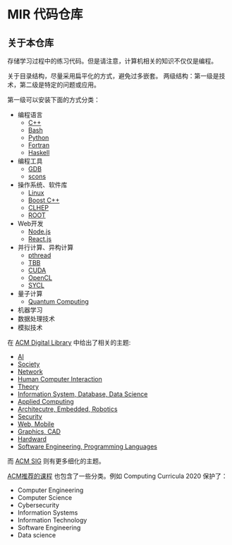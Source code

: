 MIR 代码仓库
===================


## 关于本仓库
存储学习过程中的练习代码。但是请注意，计算机相关的知识不仅仅是编程。

关于目录结构，尽量采用扁平化的方式，避免过多嵌套。
两级结构：第一级是技术，第二级是特定的问题或应用。

第一级可以安装下面的方式分类：

* 编程语言
  * [C++](coding/cpp)
  * [Bash](coding/shell)
  * [Python](coding/python)
  * [Fortran](coding/fortran)
  * [Haskell](coding/haskell)
* 编程工具
  * [GDB](coding/gdb)
  * [scons](coding/scons)
* 操作系统、软件库
  * [Linux](coding/linux)
  * [Boost C++](coding/boost)
  * [CLHEP](coding/clhep)
  * [ROOT](coding/root)
* Web开发
  * [Node.js](coding/node)
  * [React.js](coding/react)
* 并行计算、异构计算
  * [pthread](coding/pthread)
  * [TBB](coding/tbb)
  * [CUDA](coding/cuda)
  * [OpenCL](coding/opencl)
  * [SYCL](coding/sycl)
* 量子计算
  * [Quantum Computing](coding/quantum)
* 机器学习
* 数据处理技术
* 模拟技术

在 [ACM Digital Library](https://dl.acm.org/) 中给出了相关的主题:
* [AI](https://dl.acm.org/subject/ai)
* [Society](https://dl.acm.org/subject/society)
* [Network](https://dl.acm.org/subject/network)
* [Human Computer Interaction](https://dl.acm.org/subject/hci)
* [Theory](https://dl.acm.org/subject/theory)
* [Information System, Database, Data Science](https://dl.acm.org/subject/is)
* [Applied Computing](https://dl.acm.org/subject/applied)
* [Architecutre, Embedded, Robotics](https://dl.acm.org/subject/architecture)
* [Security](https://dl.acm.org/subject/security)
* [Web, Mobile](https://dl.acm.org/subject/mobile)
* [Graphics, CAD](https://dl.acm.org/subject/graphics)
* [Hardward](https://dl.acm.org/subject/hardware)
* [Software Engineering, Programming Languages](https://dl.acm.org/subject/se)

而 [ACM SIG](https://www.acm.org/special-interest-groups/alphabetical-listing) 则有更多细化的主题。

[ACM推荐的课程](https://www.acm.org/education/curricula-recommendations) 也包含了一些分类。例如 Computing Curricula 2020 保护了：
* Computer Engineering
* Computer Science
* Cybersecurity
* Information Systems
* Information Technology
* Software Engineering
* Data science 